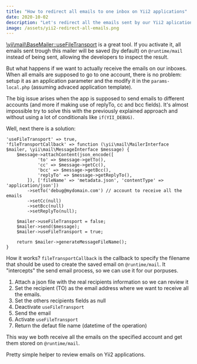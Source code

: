 ```yaml
---
title: "How to redirect all emails to one inbox on Yii2 applications"
date: 2020-10-02
description: "Let's redirect all the emails sent by our Yii2 aplication to our inbox while developing it. This way we don't need to inspect emails stored in @runtime/mail."
image: /assets/yii2-redirect-all-emails.png
---
```

[\yii\mail\BaseMailer::useFileTransport](https://www.yiiframework.com/doc/api/2.0/yii-mail-basemailer#$useFileTransport-detail) is a great tool. If you activate it, all
emails sent trough this mailer will be saved (by default) on `@runtime/mail`
instead of being sent, allowing the developers to inspect the result. 

But what happens if we want to actually receive the emails on our inboxes. When
all emails are supposed to go to one account, there is no problem: setup it as
an application parameter and the modify it in the `params-local.php` (assuming advaced
application template).

The big issue arises when the app is supposed to send emails to different
accounts (and more if making use of replyTo, cc and bcc fields). It's almost impossible try
to solve this with the previously explained approach and without using a lot of conditionals like `if(YII_DEBUG)`.

Well, next there is a solution: 

```
'useFileTransport' => true,
'fileTransportCallback' => function (\yii\mail\MailerInterface $mailer, \yii\mail\MessageInterface $message) {
    $message->attachContent(json_encode([
            'to' => $message->getTo(),
            'cc' => $message->getCc(),
            'bcc' => $message->getBcc(),
            'replyTo' => $message->getReplyTo(),
        ]), ['fileName' => 'metadata.json', 'contentType' => 'application/json'])
        ->setTo('debug@mydomain.com') // account to receive all the emails
        ->setCc(null)
        ->setBcc(null)
        ->setReplyTo(null);

    $mailer->useFileTransport = false;
    $mailer->send($message);
    $mailer->useFileTransport = true;

    return $mailer->generateMessageFileName();
}

```

How it works? `fileTransportCallback` is the callback to specify the filename that should be used to create the saved email on `@runtime/mail`. It "intercepts" the send email process, so we can use it for our porpuses.

1. Attach a json file with the real recipients information so we can review it
2. Set the recipient (TO) as the email address where we want to receive all the
   emails.
3. Set the others recipients fields as null
4. Deactivate `useFileTransport`
5. Send the email
6. Activate `useFileTransport`
7. Return the defaut file name (datetime of the operation)

This way we both receive all the emails on the specified account and get them stored
on `@runtime/mail`.

Pretty simple helper to review emails on Yii2 applications.
